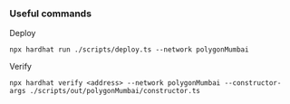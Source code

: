 ### Useful commands

Deploy
```shell
npx hardhat run ./scripts/deploy.ts --network polygonMumbai
```

Verify
```shell
npx hardhat verify <address> --network polygonMumbai --constructor-args ./scripts/out/polygonMumbai/constructor.ts
```